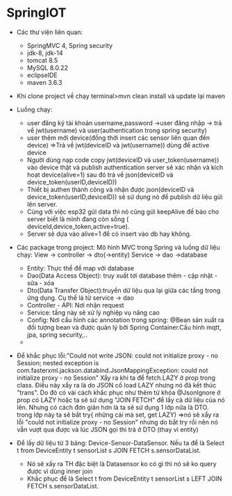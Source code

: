 # SpringIOT

- Các thư viện liên quan:
    - SpringMVC 4, Spring security
    - jdk-8, jdk-14
    - tomcat 8.5
    - MySQL 8.0.22
    - eclipseIDE
    - maven 3.6.3

- Khi clone project về chạy terminal>mvn clean install và update lại maven
- Luồng chạy: 
    + user đăng ký tài khoản username,password ->user đăng nhập -> trả về jwt(username) và user(authentication trong spring security)
    + user thêm mới device(đồng thời insert các sensor liên quan đến device) =>Trả về jwt(deviceID và jwt(username)) dùng để active device
    + Người dùng nạp code copy jwt(deviceID và user_token(username)) vào device thật và publish authentication server sẽ xác nhận và kích hoạt device(alive=1) sau đó trả về json(deviceID và device_token(userID,deviceID))
    + Thiết bị authen thành công và nhận được json(deviceID và device_token(userID,deviceID)) sẽ sử dụng nó để publish dữ liệu gửi lên server.
    + Cùng với việc esp32 gửi data thì nó cũng gửi keepAlive để báo cho server biết là mình đang còn sống ( deviceId,device_token,active=true).
    + Server sẽ dựa vào alive=1 để có insert vào db hay không.
    
- Các package trong project:
Mô hình MVC trong Spring và luồng dữ liệu chạy: View -> controller -> dto(->entity) Service -> dao ->database
    + Entity: Thực thể để map với database
    + Dao(Data Access Object): truy xuất tơi database thêm - cập nhật - sửa - xóa
    + Dto(Data Transfer Object):truyền dữ liệu qua lại giữa các tầng trong ứng dụng. Cụ thể là từ service -> dao 
    + Controller - API: Nơi nhận request
    + Service: tầng này sẽ xử lý nghiệp vụ nâng cao
    + Config: Nơi cấu hình các annotation trong spring: @Bean sản xuất ra đối tượng bean và được quản lý bởi Spring Container.Cấu hình mqtt, jpa, spring security,..
    + 

- Để khắc phục lỗi:"Could not write JSON: could not initialize proxy - no Session; nested exception is com.fasterxml.jackson.databind.JsonMappingException: could not initialize proxy - no Session"   Xẩy ra khi ta để fetch.LAZY ở prop trong class. Điều này xẩy ra là do JSON cố load LAZY nhưng nó đã kết thúc "trans". Do đó có vài cách khắc phục như thêm từ khóa @JsonIgnore ở prop có LAZY hoặc ta sẽ sử dụng "JOIN FETCH" để lấy cả dữ liệu của nó lên. Nhưng có cách đơn giản hơn là ta sẽ sử dụng 1 lớp nữa là DTO. trong lớp này ta sẽ bắt try{ những cái mà set, get LAZY) =>nó sẽ xẩy ra lỗi "could not initialize proxy - no Session" nhưng do bắt try rồi nên nó vẫn vượt qua được và lúc JSON gọi thì trả ở DTO (thay vì entity)

- Để lấy dữ liệu từ 3 bảng: Device-Sensor-DataSensor. Nếu ta để là Select t from DeviceEntity t sensorList s JOIN FETCH s.sensorDataList.
    + Nó sẽ xấy ra TH đặc biệt là Datasensor ko có gì thì nó sẽ ko query được vì dùng inner join
    + Khắc phục để là  Select t from DeviceEntity t sensorList s LEFT JOIN FETCH s.sensorDataList.
